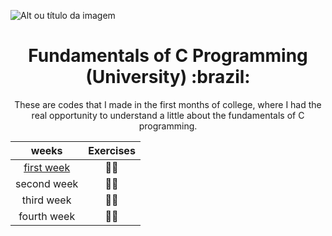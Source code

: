 
![Alt ou título da imagem](https://res.cloudinary.com/practicaldev/image/fetch/s--xG1gcsyJ--/c_imagga_scale,f_auto,fl_progressive,h_420,q_auto,w_1000/https://thepracticaldev.s3.amazonaws.com/i/h68x0up43hmknl5tjcww.jpg)
<h1 align="center">Fundamentals of C Programming (University) :brazil:</h1>
<p align="center">These are codes that I made in the first months of college, where I had the real opportunity to understand a little about the fundamentals of C programming.</p>



weeks      | Exercises
:-----------:|:----------:
[first week](https://github.com/DenilsonRabelo/FUP/tree/main/first_week) | :student:	
second week|  :student:	
third week |  :student:	
fourth week|  :student:	
